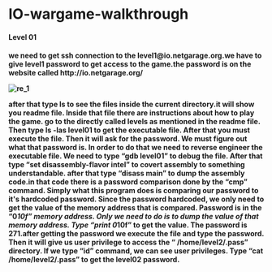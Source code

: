# IO-wargame-walkthrough

<h4>Level 01<h4>
  we need to get ssh connection to the level1@io.netgarage.org.we have to give level1 password to get access to the game.the password is on the website called http://io.netgarage.org/ 
  
  
![re_1](https://user-images.githubusercontent.com/22831322/76156425-66d05b00-6120-11ea-97f4-2523f6d4e235.PNG)

after that type ls to see the files inside the current directory.it will show you readme file. Inside that file there are instructions about how to play the game.
go to the directly called levels as mentioned in the readme file. Then type ls -las level01 to get the executable file. After that you must execute the file. Then it will ask for the password. We must figure out what that password is. In order to do that we need to reverse engineer the executable file. We need to type “gdb level01” to debug the file. After that type “set disassembly-flavor intel” to covert assembly to something understandable. after that type “disass main” to dump the assembly code.in that code there is a password comparison done by the “cmp” command. Simply what this program does is comparing our password to it's hardcoded password. Since the password hardcoded, we only need to get the value of the memory address that is compared. Password is in the “0*10f” memory address. Only we need to do is to dump the value of that memory address. Type “print 0*10f” to get the value. The password is 271.after getting the password we execute the file and type the password. Then it will give us user privilege to access the “ /home/level2/.pass” directory. If we type “id” command, we can see user privileges. Type “cat /home/level2/.pass” to get the level02 password.
